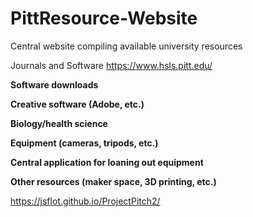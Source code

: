 # PittResource-Website
Central website compiling available university resources

Journals and Software
  https://www.hsls.pitt.edu/

  **Software downloads**

  **Creative software (Adobe, etc.)**

  **Biology/health science**

  **Equipment (cameras, tripods, etc.)**

  **Central application for loaning out equipment**

  **Other resources (maker space, 3D printing, etc.)**

https://jsflot.github.io/ProjectPitch2/
